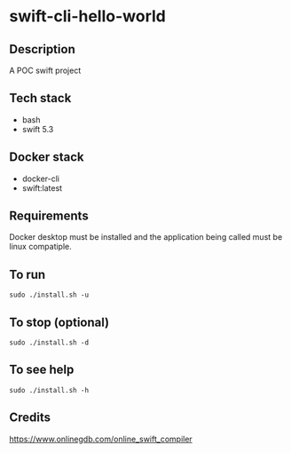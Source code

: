 # swift-cli-hello-world

## Description
A POC swift project

## Tech stack
- bash
- swift 5.3

## Docker stack
- docker-cli
- swift:latest

## Requirements
Docker desktop must be installed and the application
being called must be linux compatiple.

## To run
`sudo ./install.sh -u`

## To stop (optional)
`sudo ./install.sh -d`

## To see help
`sudo ./install.sh -h`

## Credits
https://www.onlinegdb.com/online_swift_compiler
